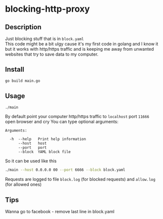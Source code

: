 blocking-http-proxy
====

## Description

Just blocking stuff that is in ```block.yaml```  
This code might be a bit ulgy cause it's my first code in golang and I know it 
but it works with http/https traffic and is keeping me away from unwanted 
websites that try to save data to my computer.  

## Install
```bash
go build main.go
```
## Usage
```bash
./main
```
By default point your computer http/https traffic to ```localhost``` port ```11666``` open browser and cry
You can type optional arguments:  
```
Arguments:

  -h  --help   Print help information
      --host   host
      --port   port
      --block  YAML block file
```
So it can be used like this 
```bash
./main --host 0.0.0.0 00 --port 6666 --block block.yaml
```
Requests are logged to file ```block.log``` (for blocked requests) and ```allow.log``` (for allowed ones)  

## Tips
Wanna go to facebook - remove last line in block.yaml
